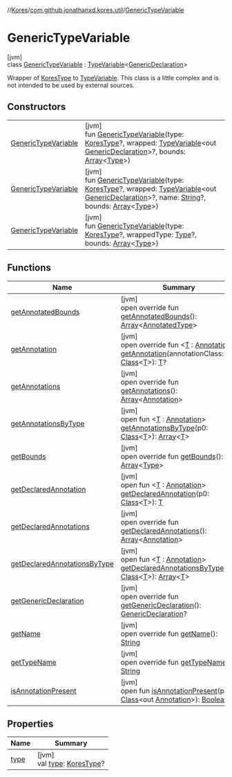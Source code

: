 //[Kores](../../../index.md)/[com.github.jonathanxd.kores.util](../index.md)/[GenericTypeVariable](index.md)

# GenericTypeVariable

[jvm]\
class [GenericTypeVariable](index.md) : [TypeVariable](https://docs.oracle.com/javase/8/docs/api/java/lang/reflect/TypeVariable.html)<[GenericDeclaration](https://docs.oracle.com/javase/8/docs/api/java/lang/reflect/GenericDeclaration.html)> 

Wrapper of [KoresType](../../com.github.jonathanxd.kores.type/-kores-type/index.md) to [TypeVariable](https://docs.oracle.com/javase/8/docs/api/java/lang/reflect/TypeVariable.html). This class is a little complex and is not intended to be used by external sources.

## Constructors

| | |
|---|---|
| [GenericTypeVariable](-generic-type-variable.md) | [jvm]<br>fun [GenericTypeVariable](-generic-type-variable.md)(type: [KoresType](../../com.github.jonathanxd.kores.type/-kores-type/index.md)?, wrapped: [TypeVariable](https://docs.oracle.com/javase/8/docs/api/java/lang/reflect/TypeVariable.html)<out [GenericDeclaration](https://docs.oracle.com/javase/8/docs/api/java/lang/reflect/GenericDeclaration.html)>?, bounds: [Array](https://kotlinlang.org/api/latest/jvm/stdlib/kotlin/-array/index.html)<[Type](https://docs.oracle.com/javase/8/docs/api/java/lang/reflect/Type.html)>) |
| [GenericTypeVariable](-generic-type-variable.md) | [jvm]<br>fun [GenericTypeVariable](-generic-type-variable.md)(type: [KoresType](../../com.github.jonathanxd.kores.type/-kores-type/index.md)?, wrapped: [TypeVariable](https://docs.oracle.com/javase/8/docs/api/java/lang/reflect/TypeVariable.html)<out [GenericDeclaration](https://docs.oracle.com/javase/8/docs/api/java/lang/reflect/GenericDeclaration.html)>?, name: [String](https://kotlinlang.org/api/latest/jvm/stdlib/kotlin/-string/index.html)?, bounds: [Array](https://kotlinlang.org/api/latest/jvm/stdlib/kotlin/-array/index.html)<[Type](https://docs.oracle.com/javase/8/docs/api/java/lang/reflect/Type.html)>) |
| [GenericTypeVariable](-generic-type-variable.md) | [jvm]<br>fun [GenericTypeVariable](-generic-type-variable.md)(type: [KoresType](../../com.github.jonathanxd.kores.type/-kores-type/index.md)?, wrappedType: [Type](https://docs.oracle.com/javase/8/docs/api/java/lang/reflect/Type.html)?, bounds: [Array](https://kotlinlang.org/api/latest/jvm/stdlib/kotlin/-array/index.html)<[Type](https://docs.oracle.com/javase/8/docs/api/java/lang/reflect/Type.html)>) |

## Functions

| Name | Summary |
|---|---|
| [getAnnotatedBounds](get-annotated-bounds.md) | [jvm]<br>open override fun [getAnnotatedBounds](get-annotated-bounds.md)(): [Array](https://kotlinlang.org/api/latest/jvm/stdlib/kotlin/-array/index.html)<[AnnotatedType](https://docs.oracle.com/javase/8/docs/api/java/lang/reflect/AnnotatedType.html)> |
| [getAnnotation](get-annotation.md) | [jvm]<br>open override fun <[T](get-annotation.md) : [Annotation](https://kotlinlang.org/api/latest/jvm/stdlib/kotlin/-annotation/index.html)> [getAnnotation](get-annotation.md)(annotationClass: [Class](https://docs.oracle.com/javase/8/docs/api/java/lang/Class.html)<[T](get-annotation.md)>): [T](get-annotation.md)? |
| [getAnnotations](get-annotations.md) | [jvm]<br>open override fun [getAnnotations](get-annotations.md)(): [Array](https://kotlinlang.org/api/latest/jvm/stdlib/kotlin/-array/index.html)<[Annotation](https://kotlinlang.org/api/latest/jvm/stdlib/kotlin/-annotation/index.html)> |
| [getAnnotationsByType](index.md#-1447628347%2FFunctions%2F-1216412040) | [jvm]<br>open fun <[T](index.md#-1447628347%2FFunctions%2F-1216412040) : [Annotation](https://kotlinlang.org/api/latest/jvm/stdlib/kotlin/-annotation/index.html)> [getAnnotationsByType](index.md#-1447628347%2FFunctions%2F-1216412040)(p0: [Class](https://docs.oracle.com/javase/8/docs/api/java/lang/Class.html)<[T](index.md#-1447628347%2FFunctions%2F-1216412040)>): [Array](https://kotlinlang.org/api/latest/jvm/stdlib/kotlin/-array/index.html)<[T](index.md#-1447628347%2FFunctions%2F-1216412040)> |
| [getBounds](get-bounds.md) | [jvm]<br>open override fun [getBounds](get-bounds.md)(): [Array](https://kotlinlang.org/api/latest/jvm/stdlib/kotlin/-array/index.html)<[Type](https://docs.oracle.com/javase/8/docs/api/java/lang/reflect/Type.html)> |
| [getDeclaredAnnotation](index.md#1665372079%2FFunctions%2F-1216412040) | [jvm]<br>open fun <[T](index.md#1665372079%2FFunctions%2F-1216412040) : [Annotation](https://kotlinlang.org/api/latest/jvm/stdlib/kotlin/-annotation/index.html)> [getDeclaredAnnotation](index.md#1665372079%2FFunctions%2F-1216412040)(p0: [Class](https://docs.oracle.com/javase/8/docs/api/java/lang/Class.html)<[T](index.md#1665372079%2FFunctions%2F-1216412040)>): [T](index.md#1665372079%2FFunctions%2F-1216412040) |
| [getDeclaredAnnotations](get-declared-annotations.md) | [jvm]<br>open override fun [getDeclaredAnnotations](get-declared-annotations.md)(): [Array](https://kotlinlang.org/api/latest/jvm/stdlib/kotlin/-array/index.html)<[Annotation](https://kotlinlang.org/api/latest/jvm/stdlib/kotlin/-annotation/index.html)> |
| [getDeclaredAnnotationsByType](index.md#-815528673%2FFunctions%2F-1216412040) | [jvm]<br>open fun <[T](index.md#-815528673%2FFunctions%2F-1216412040) : [Annotation](https://kotlinlang.org/api/latest/jvm/stdlib/kotlin/-annotation/index.html)> [getDeclaredAnnotationsByType](index.md#-815528673%2FFunctions%2F-1216412040)(p0: [Class](https://docs.oracle.com/javase/8/docs/api/java/lang/Class.html)<[T](index.md#-815528673%2FFunctions%2F-1216412040)>): [Array](https://kotlinlang.org/api/latest/jvm/stdlib/kotlin/-array/index.html)<[T](index.md#-815528673%2FFunctions%2F-1216412040)> |
| [getGenericDeclaration](get-generic-declaration.md) | [jvm]<br>open override fun [getGenericDeclaration](get-generic-declaration.md)(): [GenericDeclaration](https://docs.oracle.com/javase/8/docs/api/java/lang/reflect/GenericDeclaration.html)? |
| [getName](get-name.md) | [jvm]<br>open override fun [getName](get-name.md)(): [String](https://kotlinlang.org/api/latest/jvm/stdlib/kotlin/-string/index.html) |
| [getTypeName](get-type-name.md) | [jvm]<br>open override fun [getTypeName](get-type-name.md)(): [String](https://kotlinlang.org/api/latest/jvm/stdlib/kotlin/-string/index.html) |
| [isAnnotationPresent](index.md#-766309624%2FFunctions%2F-1216412040) | [jvm]<br>open fun [isAnnotationPresent](index.md#-766309624%2FFunctions%2F-1216412040)(p0: [Class](https://docs.oracle.com/javase/8/docs/api/java/lang/Class.html)<out [Annotation](https://kotlinlang.org/api/latest/jvm/stdlib/kotlin/-annotation/index.html)>): [Boolean](https://kotlinlang.org/api/latest/jvm/stdlib/kotlin/-boolean/index.html) |

## Properties

| Name | Summary |
|---|---|
| [type](type.md) | [jvm]<br>val [type](type.md): [KoresType](../../com.github.jonathanxd.kores.type/-kores-type/index.md)? |
